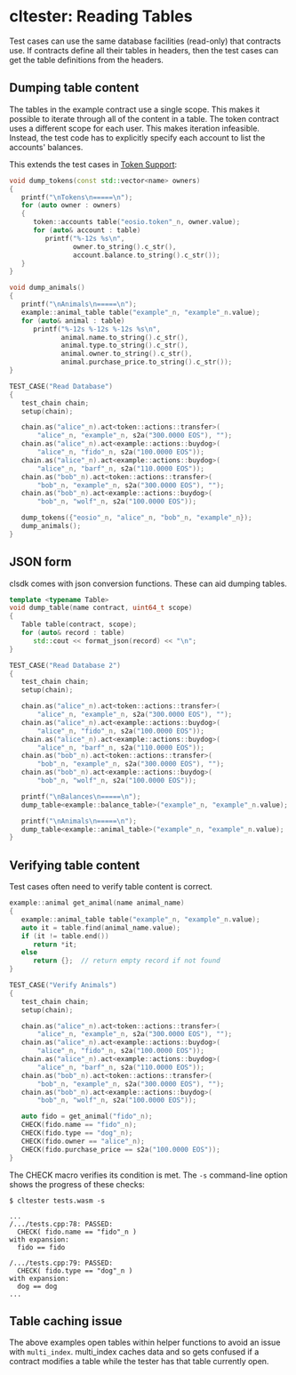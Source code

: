 # cltester: Reading Tables

Test cases can use the same database facilities (read-only) that contracts use. If contracts define all their tables in headers, then the test cases can get the table definitions from the headers.

## Dumping table content

The tables in the example contract use a single scope. This makes it possible to iterate through all of the content in a table. The token contract uses a different scope for each user. This makes iteration infeasible. Instead, the test code has to explicitly specify each account to list the accounts' balances.

This extends the test cases in [Token Support](../token/index.html):

```c++
void dump_tokens(const std::vector<name> owners)
{
   printf("\nTokens\n=====\n");
   for (auto owner : owners)
   {
      token::accounts table("eosio.token"_n, owner.value);
      for (auto& account : table)
         printf("%-12s %s\n",
                owner.to_string().c_str(),
                account.balance.to_string().c_str());
   }
}

void dump_animals()
{
   printf("\nAnimals\n=====\n");
   example::animal_table table("example"_n, "example"_n.value);
   for (auto& animal : table)
      printf("%-12s %-12s %-12s %s\n",
             animal.name.to_string().c_str(),
             animal.type.to_string().c_str(),
             animal.owner.to_string().c_str(),
             animal.purchase_price.to_string().c_str());
}

TEST_CASE("Read Database")
{
   test_chain chain;
   setup(chain);

   chain.as("alice"_n).act<token::actions::transfer>(
       "alice"_n, "example"_n, s2a("300.0000 EOS"), "");
   chain.as("alice"_n).act<example::actions::buydog>(
       "alice"_n, "fido"_n, s2a("100.0000 EOS"));
   chain.as("alice"_n).act<example::actions::buydog>(
       "alice"_n, "barf"_n, s2a("110.0000 EOS"));
   chain.as("bob"_n).act<token::actions::transfer>(
       "bob"_n, "example"_n, s2a("300.0000 EOS"), "");
   chain.as("bob"_n).act<example::actions::buydog>(
       "bob"_n, "wolf"_n, s2a("100.0000 EOS"));

   dump_tokens({"eosio"_n, "alice"_n, "bob"_n, "example"_n});
   dump_animals();
}
```

## JSON form

clsdk comes with json conversion functions. These can aid dumping tables.

```c++
template <typename Table>
void dump_table(name contract, uint64_t scope)
{
   Table table(contract, scope);
   for (auto& record : table)
      std::cout << format_json(record) << "\n";
}

TEST_CASE("Read Database 2")
{
   test_chain chain;
   setup(chain);

   chain.as("alice"_n).act<token::actions::transfer>(
       "alice"_n, "example"_n, s2a("300.0000 EOS"), "");
   chain.as("alice"_n).act<example::actions::buydog>(
       "alice"_n, "fido"_n, s2a("100.0000 EOS"));
   chain.as("alice"_n).act<example::actions::buydog>(
       "alice"_n, "barf"_n, s2a("110.0000 EOS"));
   chain.as("bob"_n).act<token::actions::transfer>(
       "bob"_n, "example"_n, s2a("300.0000 EOS"), "");
   chain.as("bob"_n).act<example::actions::buydog>(
       "bob"_n, "wolf"_n, s2a("100.0000 EOS"));

   printf("\nBalances\n=====\n");
   dump_table<example::balance_table>("example"_n, "example"_n.value);

   printf("\nAnimals\n=====\n");
   dump_table<example::animal_table>("example"_n, "example"_n.value);
}
```

## Verifying table content

Test cases often need to verify table content is correct.

```c++
example::animal get_animal(name animal_name)
{
   example::animal_table table("example"_n, "example"_n.value);
   auto it = table.find(animal_name.value);
   if (it != table.end())
      return *it;
   else
      return {};  // return empty record if not found
}

TEST_CASE("Verify Animals")
{
   test_chain chain;
   setup(chain);

   chain.as("alice"_n).act<token::actions::transfer>(
       "alice"_n, "example"_n, s2a("300.0000 EOS"), "");
   chain.as("alice"_n).act<example::actions::buydog>(
       "alice"_n, "fido"_n, s2a("100.0000 EOS"));
   chain.as("alice"_n).act<example::actions::buydog>(
       "alice"_n, "barf"_n, s2a("110.0000 EOS"));
   chain.as("bob"_n).act<token::actions::transfer>(
       "bob"_n, "example"_n, s2a("300.0000 EOS"), "");
   chain.as("bob"_n).act<example::actions::buydog>(
       "bob"_n, "wolf"_n, s2a("100.0000 EOS"));

   auto fido = get_animal("fido"_n);
   CHECK(fido.name == "fido"_n);
   CHECK(fido.type == "dog"_n);
   CHECK(fido.owner == "alice"_n);
   CHECK(fido.purchase_price == s2a("100.0000 EOS"));
}
```

The CHECK macro verifies its condition is met. The `-s` command-line option shows the progress of these checks:

```
$ cltester tests.wasm -s

...
/.../tests.cpp:78: PASSED:
  CHECK( fido.name == "fido"_n )
with expansion:
  fido == fido

/.../tests.cpp:79: PASSED:
  CHECK( fido.type == "dog"_n )
with expansion:
  dog == dog
...
```

## Table caching issue

The above examples open tables within helper functions to avoid an issue with `multi_index`. multi_index caches data and so gets confused if a contract modifies a table while the tester has that table currently open.
